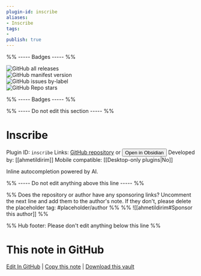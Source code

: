 ```yaml
---
plugin-id: inscribe
aliases:
- Inscribe
tags: 
- 
publish: true
---
```


%% ----- Badges ----- %%

![GitHub all releases](https://img.shields.io/github/downloads/ahmetildirim/obsidian-inscribe/total?color=573E7A&logo=github&style=for-the-badge)   
![GitHub manifest version](https://img.shields.io/github/manifest-json/v/ahmetildirim/obsidian-inscribe?color=573E7A&logo=github&style=for-the-badge)   
![GitHub issues by-label](https://img.shields.io/github/issues/ahmetildirim/obsidian-inscribe/help%20wanted?color=573E7A&logo=github&style=for-the-badge)   
![GitHub Repo stars](https://img.shields.io/github/stars/ahmetildirim/obsidian-inscribe?color=573E7A&logo=github&style=for-the-badge)

%% ----- Badges ----- %%

%% ----- Do not edit this section ----- %%

# Inscribe

Plugin ID: `inscribe`
Links: [GitHub repository](https://github.com/ahmetildirim/obsidian-inscribe) or [<button id=HH>Open in Obsidian</button>](obsidian://show-plugin?id=inscribe)
Developed by: [[ahmetildirim]]
Mobile compatible: [[Desktop-only plugins|No]]

Inline autocompletion powered by AI.

%% ----- Do not edit anything above this line ----- %% 

%% Does the repository or author have any sponsoring links? Uncomment the next line and add them to the author's note. If they don't, please delete the placeholder tag: #placeholder/author %%
%% ![[ahmetildirim#Sponsor this author]] %%

%% Hub footer: Please don't edit anything below this line %%

# This note in GitHub

<span class="git-footer">[Edit In GitHub](https://github.dev/obsidian-community/obsidian-hub/blob/main/02%20-%20Community%20Expansions/02.05%20All%20Community%20Expansions/Plugins/inscribe.md "git-hub-edit-note") | [Copy this note](https://raw.githubusercontent.com/obsidian-community/obsidian-hub/main/02%20-%20Community%20Expansions/02.05%20All%20Community%20Expansions/Plugins/inscribe.md "git-hub-copy-note") | [Download this vault](https://github.com/obsidian-community/obsidian-hub/archive/refs/heads/main.zip "git-hub-download-vault") </span>
